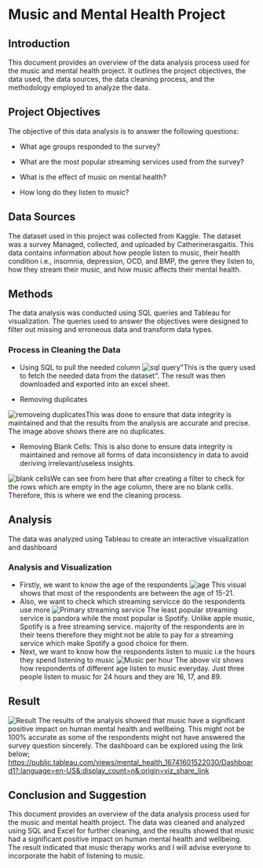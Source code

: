 # Music and Mental Health Project

## Introduction
This document provides an overview of the data analysis process used for the music and mental health project. It outlines the project objectives, the data used, the data sources, the data cleaning process, and the methodology employed to analyze the data.

## Project Objectives
The objective of this data analysis is to answer the following questions:
- What age groups responded to the survey?
- What are the most popular streaming services used from the survey?

- What is the effect of music on mental health?
- How long do they listen to music?

## Data Sources
The dataset used in this project was collected from Kaggle. The dataset was a survey Managed, collected, and uploaded by Catherinerasgaitis. This data contains information about how people listen to music, their health condition i.e., insomnia, depression, OCD, and BMP, the genre they listen to, how they stream their music, and how music affects their mental health.

## Methods
The data analysis was conducted using SQL queries and Tableau for visualization. The queries used to answer the objectives were designed to filter out missing and erroneous data and transform data types.

### Process in Cleaning the Data
- Using SQL to pull the needed column
![sql query](./query.jpg)"This is the query used to fetch the needed data from the dataset". The result was then downloaded and exported into an excel sheet.

- Removing duplicates

![removeing duplicates](./remove%20duplicates.jpg)This was done to ensure that data integrity is maintained and that the results from the analysis are accurate and precise. The image above shows there are no duplicates.

- Removing Blank Cells: This is also done to ensure data integrity is maintained and remove all forms 
of data inconsistency in data to avoid deriving irrelevant/useless insights.

![blank cells](./blank%20cells.jpg)We can see from here that after creating a filter to check for the rows which are empty in the age
column, there are no blank cells. Therefore, this is where we end the cleaning process.

## Analysis
The data was analyzed using Tableau to create an interactive visualization and dashboard

### Analysis and Visualization
- Firstly, we want to know the age of the respondents 
![age](./Age.png) This visual shows that most of the respondents are between the age of 15-21.
- Also, we want to check which streaming servicce do the respondents use more
![Primary streaming service](./streaming_service%20by%20popularity.png) The least popular streaming service is pandora while the most popular is Spotify. Unlike apple 
music, Spotify is a free streaming service. majority of the respondents are in their teens therefore they 
might not be able to pay for a streaming service which make Spotify a good choice for them.
- Next, we want to know how the respondents listen to music i.e the hours they spend listening to music
![Music per hour](./Respondents_hours_per_day.png) The above viz shows how respondents of different age listen to music everyday. Just three people listen to music for 24 hours and they are 16, 17, and 89.

## Result
![Result](./Dashboard%201%20(3).png)
The results of the analysis showed that music have a significant positive impact on human mental 
health and wellbeing. This might not be 100% accurate as some of the respondents might not have answered the survey question sincerely. The dashboard can be explored using the link below;
 https://public.tableau.com/views/mental_health_16741601522030/Dashboard1?:language=en-US&:display_count=n&:origin=viz_share_link

## Conclusion and Suggestion
This document provides an overview of the data analysis process used for the music and mental health 
project. The data was cleaned and analyzed using SQL and Excel for further cleaning, and the results 
showed that music had a significant positive impact on human mental health and wellbeing. The result 
indicated that music therapy works and I will advise everyone to incorporate the habit of listening to 
music.



